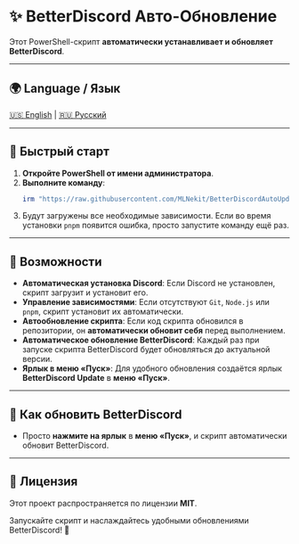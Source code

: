 # ✨ BetterDiscord Авто-Обновление

Этот PowerShell-скрипт **автоматически устанавливает и обновляет BetterDiscord**.

---

## 🌍 Language / Язык

[🇺🇸 English](https://github.com/MLNekit/BetterDiscordAutoUpdater/blob/main/README.md) | [🇷🇺 Русский]([#](https://github.com/MLNekit/BetterDiscordAutoUpdater/blob/main/README_RU.md))  

---

## 🚀 Быстрый старт

1. **Откройте PowerShell от имени администратора**.
2. **Выполните команду**:
   ```powershell
   irm "https://raw.githubusercontent.com/MLNekit/BetterDiscordAutoUpdater/main/BetterDiscordUpdate.ps1" | iex
   ```
3. Будут загружены все необходимые зависимости. Если во время установки `pnpm` появится ошибка, просто запустите команду ещё раз.

---

## 🔧 Возможности

- **Автоматическая установка Discord**: Если Discord не установлен, скрипт загрузит и установит его.
- **Управление зависимостями**: Если отсутствуют `Git`, `Node.js` или `pnpm`, скрипт установит их автоматически.
- **Автообновление скрипта**: Если код скрипта обновился в репозитории, он **автоматически обновит себя** перед выполнением.
- **Автоматическое обновление BetterDiscord**: Каждый раз при запуске скрипта BetterDiscord будет обновляться до актуальной версии.
- **Ярлык в меню «Пуск»**: Для удобного обновления создаётся ярлык **BetterDiscord Update** в **меню «Пуск»**.

---

## 🔄 Как обновить BetterDiscord

- Просто **нажмите на ярлык** в **меню «Пуск»**, и скрипт автоматически обновит BetterDiscord.

---

## 📄 Лицензия

Этот проект распространяется по лицензии **MIT**.

Запускайте скрипт и наслаждайтесь удобными обновлениями BetterDiscord! 🚀
